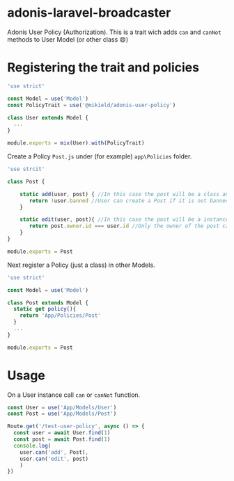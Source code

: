 # adonis-laravel-broadcaster
Adonis User Policy (Authorization).
This is a trait wich adds `can` and `canNot` methods to User Model (or other class :smile:)

# Registering the trait and policies
```js
'use strict'

const Model = use('Model')
const PolicyTrait = use('@mikield/adonis-user-policy')

class User extends Model {
  ...
}

module.exports = mix(User).with(PolicyTrait)
```

Create a Policy `Post.js` under (for example) `app\Policies` folder.
```js
'use strcit'

class Post {

    static add(user, post) { //In this case the post will be a class and not a instance
       return !user.banned //User can create a Post if it is not banned
    }

    static edit(user, post){ //In this case the post will be a instance and not a class
       return post.owner.id === user.id //Only the owner of the post can edit the post
    }
}

module.exports = Post

```


Next register a Policy (just a class) in other Models.

```js
'use strict'

const Model = use('Model')

class Post extends Model {
  static get policy(){
    return 'App/Policies/Post'
  }
  ...
}

module.exports = Post
```

# Usage
On a User instance call `can` or `canNot` function.

```js
const User = use('App/Models/User')
const Post = use('App/Models/Post')

Route.get('/test-user-policy', async () => {
  const user = await User.find(1)
  const post = await Post.find(1)
  console.log(
    user.can('add', Post),
    user.can('edit', post)
    )
})

```